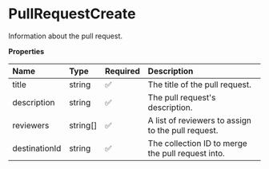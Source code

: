 # PullRequestCreate

Information about the pull request.

**Properties**

| Name          | Type     | Required | Description                                        |
| :------------ | :------- | :------- | :------------------------------------------------- |
| title         | string   | ✅       | The title of the pull request.                     |
| description   | string   | ✅       | The pull request's description.                    |
| reviewers     | string[] | ✅       | A list of reviewers to assign to the pull request. |
| destinationId | string   | ✅       | The collection ID to merge the pull request into.  |

<!-- This file was generated by liblab | https://liblab.com/ -->
